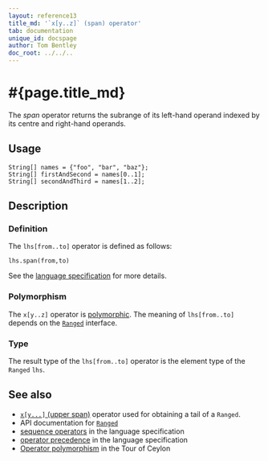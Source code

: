 ```yaml
---
layout: reference13
title_md: '`x[y..z]` (span) operator'
tab: documentation
unique_id: docspage
author: Tom Bentley
doc_root: ../../..
---
```


# #{page.title_md}

The *span* operator returns the subrange of its left-hand operand
indexed by its centre and right-hand operands.

## Usage 

<!-- try: -->
    String[] names = {"foo", "bar", "baz"};
    String[] firstAndSecond = names[0..1];
    String[] secondAndThird = names[1..2];

## Description

### Definition

The `lhs[from..to]` operator is defined as follows:

<!-- check:none -->
<!-- try: -->
    lhs.span(from,to)

See the [language specification](#{site.urls.spec_current}#listmap) for 
more details.

### Polymorphism

The `x[y..z]` operator is [polymorphic](#{page.doc_root}/reference/operator/operator-polymorphism). 
The meaning of `lhs[from..to]` depends on the 
[`Ranged`](#{site.urls.apidoc_1_3}/Ranged.type.html) 
interface.

### Type

The result type of the `lhs[from..to]` operator is the element type of the `Ranged` `lhs`.

## See also

* [`x[y...]` (upper span)](../upper-span) operator used for obtaining a tail of a `Ranged`.
* API documentation for [`Ranged`](#{site.urls.apidoc_1_3}/Ranged.type.html)
* [sequence operators](#{site.urls.spec_current}#listmap) in the 
  language specification
* [operator precedence](#{site.urls.spec_current}#operatorprecedence) in the 
  language specification
* [Operator polymorphism](#{page.doc_root}/tour/language-module/#operator_polymorphism) 
  in the Tour of Ceylon

